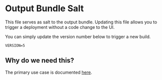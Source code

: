 # Output Bundle Salt

This file serves as salt to the output bundle. Updating this file allows you to
trigger a deployment without a code change to the UI.

You can simply update the version number below to trigger a new build.

```
VERSION=5
```

## Why do we need this?
The primary use case is documented [here](./docs/guides/run_updated_e2e_tests_in_luci_ui_promoter.md).
